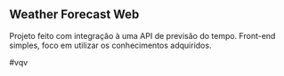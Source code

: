 ## Weather Forecast Web

Projeto feito com integração à uma API de previsão do tempo.
Front-end simples, foco em utilizar os conhecimentos adquiridos.

#vqv
